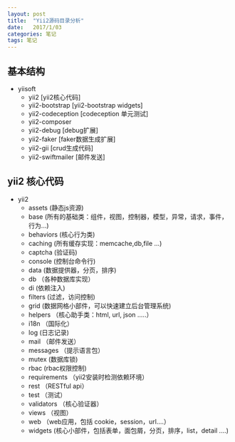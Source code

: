 ```yaml
---
layout: post
title:  "Yii2源码目录分析"
date:   2017/1/03
categories: 笔记
tags: 笔记
---
```

## 基本结构


- yiisoft
  - yii2  [yii2核心代码]
  - yii2-bootstrap [yii2-bootstrap widgets]
  - yii2-codeception [codeception 单元测试]
  - yii2-composer
  - yii2-debug  [debug扩展]
  - yii2-faker    [faker数据生成扩展]
  - yii2-gii        [crud生成代码]
  - yii2-swiftmailer  [邮件发送]


## yii2 核心代码


- yii2
    - assets (静态js资源)
    - base (所有的基础类：组件，视图，控制器，模型，异常，请求，事件，行为...)
    - behaviors  (核心行为类)
    - caching  (所有缓存实现：memcache,db,file ...)
    - captcha  (验证码)
    - console (控制台命令行)
    - data (数据提供器，分页，排序)
    - db （各种数据库实现）
    - di    (依赖注入)
    - filters (过滤，访问控制)
    - grid  (数据网格小部件，可以快速建立后台管理系统)
    - helpers （核心助手类：html, url, json .....）
    - i18n  （国际化）
    - log      (日志记录)
    - mail   （邮件发送）
    - messages （提示语言包）
    - mutex  (数据库锁)
    - rbac (rbac权限控制)
    - requirements （yii2安装时检测依赖环境）
    - rest （RESTful api）
    - test   （测试）
    - validators （核心验证器）
    - views （视图）
    - web    （web应用，包括 cookie，session，url....）
    - widgets (核心小部件，包括表单，面包屑，分页，排序，list，detail ....)
